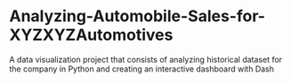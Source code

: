 # Analyzing-Automobile-Sales-for-XYZXYZAutomotives
A data visualization project that consists of analyzing historical dataset for the company in Python and creating an interactive dashboard with Dash
